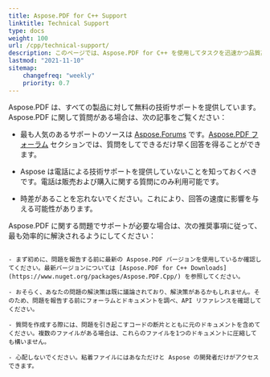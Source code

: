 ```yaml
---
title: Aspose.PDF for C++ Support
linktitle: Technical Support
type: docs
weight: 100
url: /cpp/technical-support/
description: このページでは、Aspose.PDF for C++ を使用してタスクを迅速かつ品質高く解決するための推奨事項を提供します。
lastmod: "2021-11-10"
sitemap:
    changefreq: "weekly"
    priority: 0.7
---
```


Aspose.PDF は、すべての製品に対して無料の技術サポートを提供しています。Aspose.PDF に関して質問がある場合は、次の記事をご覧ください：

- 最も人気のあるサポートのソースは [Aspose.Forums](https://forum.aspose.com/) です。[Aspose.PDF フォーラム](https://forum.aspose.com/c/pdf/10) セクションでは、質問をしてできるだけ早く回答を得ることができます。

- Aspose は電話による技術サポートを提供していないことを知っておくべきです。電話は販売および購入に関する質問にのみ利用可能です。

- 時差があることを忘れないでください。これにより、回答の速度に影響を与える可能性があります。

Aspose.PDF に関する問題でサポートが必要な場合は、次の推奨事項に従って、最も効率的に解決されるようにしてください：
```

- まず初めに、問題を報告する前に最新の Aspose.PDF バージョンを使用しているか確認してください。最新バージョンについては [Aspose.PDF for C++ Downloads](https://www.nuget.org/packages/Aspose.PDF.Cpp/) を参照してください。

- おそらく、あなたの問題の解決策は既に議論されており、解決策があるかもしれません。そのため、問題を報告する前にフォーラムとドキュメントを調べ、API リファレンスを確認してください。

- 質問を作成する際には、問題を引き起こすコードの断片とともに元のドキュメントを含めてください。複数のファイルがある場合は、これらのファイルを1つのドキュメントに圧縮しても構いません。

- 心配しないでください。粘着ファイルにはあなただけと Aspose の開発者だけがアクセスできます。